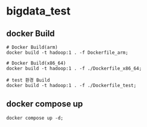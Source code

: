 # bigdata_test

## docker Build

```shell
# Docker Build(arm)
docker build -t hadoop:1 . -f Dockerfile_arm;

# Docker Build(x86_64)
docker build -t hadoop:1 . -f ./Dockerfile_x86_64;

# test 환경 Build
docker build -t hadoop:1 . -f ./Dockerfile_test;
```


## docker compose up

```shell
docker compose up -d;
```